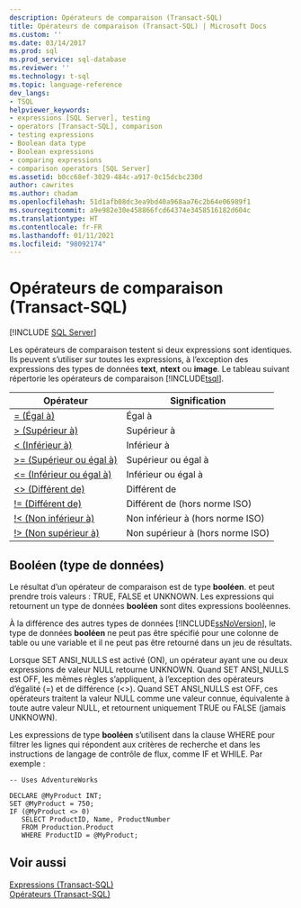 ```yaml
---
description: Opérateurs de comparaison (Transact-SQL)
title: Opérateurs de comparaison (Transact-SQL) | Microsoft Docs
ms.custom: ''
ms.date: 03/14/2017
ms.prod: sql
ms.prod_service: sql-database
ms.reviewer: ''
ms.technology: t-sql
ms.topic: language-reference
dev_langs:
- TSQL
helpviewer_keywords:
- expressions [SQL Server], testing
- operators [Transact-SQL], comparison
- testing expressions
- Boolean data type
- Boolean expressions
- comparing expressions
- comparison operators [SQL Server]
ms.assetid: b0cc68ef-3029-484c-a917-0c15dcbc230d
author: cawrites
ms.author: chadam
ms.openlocfilehash: 51d1afb08dc3ea9bd40a968aa76c2b64e06989f1
ms.sourcegitcommit: a9e982e30e458866fcd64374e3458516182d604c
ms.translationtype: HT
ms.contentlocale: fr-FR
ms.lasthandoff: 01/11/2021
ms.locfileid: "98092174"
---
```

# <a name="comparison-operators-transact-sql"></a>Opérateurs de comparaison (Transact-SQL)
[!INCLUDE [SQL Server](../../includes/applies-to-version/sqlserver.md)]

  Les opérateurs de comparaison testent si deux expressions sont identiques. Ils peuvent s’utiliser sur toutes les expressions, à l’exception des expressions des types de données **text**, **ntext** ou **image**. Le tableau suivant répertorie les opérateurs de comparaison [!INCLUDE[tsql](../../includes/tsql-md.md)].  
  
|Opérateur|Signification|  
|--------------|-------------|  
|[= (Égal à)](../../t-sql/language-elements/equals-transact-sql.md)|Égal à|  
|[> (Supérieur à)](../../t-sql/language-elements/greater-than-transact-sql.md)|Supérieur à|  
|[< (Inférieur à)](../../t-sql/language-elements/less-than-transact-sql.md)|Inférieur à|  
|[>= (Supérieur ou égal à)](../../t-sql/language-elements/greater-than-or-equal-to-transact-sql.md)|Supérieur ou égal à|  
|[<= (Inférieur ou égal à)](../../t-sql/language-elements/less-than-or-equal-to-transact-sql.md)|Inférieur ou égal à|  
|[<> (Différent de)](../../t-sql/language-elements/not-equal-to-transact-sql-traditional.md)|Différent de|  
|[\!= (Différent de)](../../t-sql/language-elements/not-equal-to-transact-sql-exclamation.md)|Différent de (hors norme ISO)|  
|[\!< (Non inférieur à)](../../t-sql/language-elements/not-less-than-transact-sql.md)|Non inférieur à (hors norme ISO)|  
|[\!> (Non supérieur à)](../../t-sql/language-elements/not-greater-than-transact-sql.md)|Non supérieur à (hors norme ISO)|  
  
## <a name="boolean-data-type"></a>Booléen (type de données)  
 Le résultat d’un opérateur de comparaison est de type **booléen**. et peut prendre trois valeurs : TRUE, FALSE et UNKNOWN. Les expressions qui retournent un type de données **booléen** sont dites expressions booléennes.  
  
 À la différence des autres types de données [!INCLUDE[ssNoVersion](../../includes/ssnoversion-md.md)], le type de données **booléen** ne peut pas être spécifié pour une colonne de table ou une variable et il ne peut pas être retourné dans un jeu de résultats.  
  
 Lorsque SET ANSI_NULLS est activé (ON), un opérateur ayant une ou deux expressions de valeur NULL retourne UNKNOWN. Quand SET ANSI_NULLS est OFF, les mêmes règles s’appliquent, à l’exception des opérateurs d’égalité (=) et de différence (<>). Quand SET ANSI_NULLS est OFF, ces opérateurs traitent la valeur NULL comme une valeur connue, équivalente à toute autre valeur NULL, et retournent uniquement TRUE ou FALSE (jamais UNKNOWN).  
  
 Les expressions de type **booléen** s’utilisent dans la clause WHERE pour filtrer les lignes qui répondent aux critères de recherche et dans les instructions de langage de contrôle de flux, comme IF et WHILE. Par exemple :  
  
```syntaxsql  
-- Uses AdventureWorks  
  
DECLARE @MyProduct INT;  
SET @MyProduct = 750;  
IF (@MyProduct <> 0)  
   SELECT ProductID, Name, ProductNumber  
   FROM Production.Product  
   WHERE ProductID = @MyProduct;  
```  
  
## <a name="see-also"></a>Voir aussi  
 [Expressions &#40;Transact-SQL&#41;](../../t-sql/language-elements/expressions-transact-sql.md)  
 [Opérateurs &#40;Transact-SQL&#41;](../../t-sql/language-elements/operators-transact-sql.md)  
  
  
